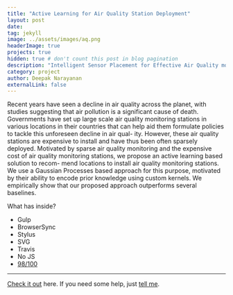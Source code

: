 ```yaml
---
title: "Active Learning for Air Quality Station Deployment"
layout: post
date:
tag: jekyll
image: ../assets/images/aq.png
headerImage: true
projects: true
hidden: true # don't count this post in blog pagination
description: "Intelligent Sensor Placement for Effective Air Quality monitoring."
category: project
author: Deepak Narayanan
externalLink: false
---
```



Recent years have seen a decline in air quality across the planet,
with studies suggesting that air pollution is a significant cause of
death. Governments have set up large scale air quality monitoring
stations in various locations in their countries that can help aid
them formulate policies to tackle this unforeseen decline in air qual-
ity. However, these air quality stations are expensive to install and
have thus been often sparsely deployed. Motivated by sparse air
quality monitoring and the expensive cost of air quality monitoring
stations, we propose an active learning based solution to recom-
mend locations to install air quality monitoring stations. We use a
Gaussian Processes based approach for this purpose, motivated by
their ability to encode prior knowledge using custom kernels. We
empirically show that our proposed approach outperforms several
baselines.


What has inside?

- Gulp
- BrowserSync
- Stylus
- SVG
- Travis
- No JS
- [98/100](https://developers.google.com/speed/pagespeed/insights/?url=http%3A%2F%2Fsergiokopplin.github.io%2Findigo%2F)

---

[Check it out](https://sergiokopplin.github.io/indigo/) here.
If you need some help, just [tell me](https://github.com/sergiokopplin/indigo/issues).
